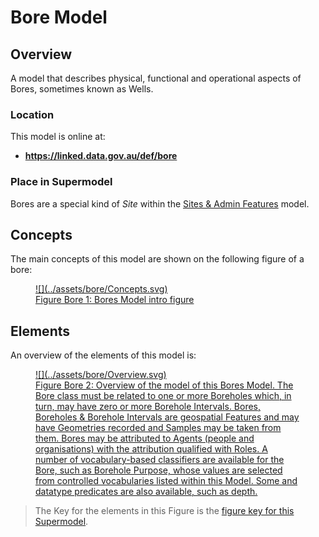 # Bore Model

## Overview

A model that describes physical, functional and operational aspects of Bores, sometimes known as Wells.

### Location

This model is online at:

* **<https://linked.data.gov.au/def/bore>**

### Place in Supermodel

Bores are a special kind of _Site_ within the [Sites & Admin Features](sites-admin.md) model. 

## Concepts

The main concepts of this model are shown on the following figure of a bore:

<a href="../../assets/bore/Concepts.svg">
<figure id="figure-bc" markdown>
  ![](../assets/bore/Concepts.svg)
  <figcaption>Figure Bore 1: Bores Model intro figure</figcaption>
</figure>
</a>

## Elements 

An overview of the elements of this model is:

<a href="../../assets/bore/Overview.svg">
<figure id="figure-bo" markdown>
  ![](../assets/bore/Overview.svg)  
  <figcaption>Figure Bore 2: Overview of the model of this Bores Model. The Bore class must be related to one or more Boreholes which, in turn, may have zero or more Borehole Intervals. Bores, Boreholes & Borehole Intervals are geospatial Features and may have Geometries recorded and Samples may be taken from them. Bores may be attributed to Agents (people and organisations) with the attribution qualified with Roles. A number of vocabulary-based classifiers are available for the Bore, such as Borehole Purpose, whose values are selected from controlled vocabularies listed within this Model. Some and datatype predicates are also available, such as depth.</figcaption>
</figure>
</a>

> The Key for the elements in this Figure is the [figure key for this Supermodel](../supermodel.md#modelling-conventions).
